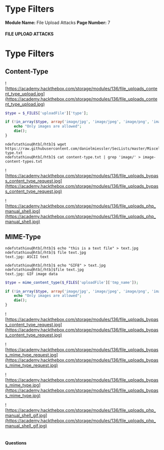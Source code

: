 <!--
 // Platform: Academy
// URL: https://academy.hackthebox.com/module/136/section/1290
// Platform Version: V1
// Module ID: 136
// Module Name: File Upload Attacks
// Module Difficulty: Medium
// Section ID: 1290
// Section Title: Type Filters
// Page Title: Hack The Box - Academy
// Page Number: 7
-->

# Type Filters

**Module Name:** File Upload Attacks **Page Number:** 7

#### 

#### FILE UPLOAD ATTACKS

# Type Filters

## Content-Type

![https://academy.hackthebox.com/storage/modules/136/file_uploads_content_type_upload.jpg](https://academy.hackthebox.com/storage/modules/136/file_uploads_content_type_upload.jpg)

``` php
$type = $_FILES['uploadFile']['type'];

if (!in_array($type, array('image/jpg', 'image/jpeg', 'image/png', 'image/gif'))) {
    echo "Only images are allowed";
    die();
}
```

``` shell-session
ndefstathiou@htb[/htb]$ wget https://raw.githubusercontent.com/danielmiessler/SecLists/master/Miscellaneous/web/content-type.txt
ndefstathiou@htb[/htb]$ cat content-type.txt | grep 'image/' > image-content-types.txt
```

![https://academy.hackthebox.com/storage/modules/136/file_uploads_bypass_content_type_request.jpg](https://academy.hackthebox.com/storage/modules/136/file_uploads_bypass_content_type_request.jpg)

![https://academy.hackthebox.com/storage/modules/136/file_uploads_php_manual_shell.jpg](https://academy.hackthebox.com/storage/modules/136/file_uploads_php_manual_shell.jpg)

## MIME-Type

``` shell-session
ndefstathiou@htb[/htb]$ echo "this is a text file" > text.jpg 
ndefstathiou@htb[/htb]$ file text.jpg 
text.jpg: ASCII text
```

``` shell-session
ndefstathiou@htb[/htb]$ echo "GIF8" > text.jpg 
ndefstathiou@htb[/htb]$file text.jpg
text.jpg: GIF image data
```

``` php
$type = mime_content_type($_FILES['uploadFile']['tmp_name']);

if (!in_array($type, array('image/jpg', 'image/jpeg', 'image/png', 'image/gif'))) {
    echo "Only images are allowed";
    die();
}
```

![https://academy.hackthebox.com/storage/modules/136/file_uploads_bypass_content_type_request.jpg](https://academy.hackthebox.com/storage/modules/136/file_uploads_bypass_content_type_request.jpg)

![https://academy.hackthebox.com/storage/modules/136/file_uploads_bypass_mime_type_request.jpg](https://academy.hackthebox.com/storage/modules/136/file_uploads_bypass_mime_type_request.jpg)

![https://academy.hackthebox.com/storage/modules/136/file_uploads_bypass_mime_type.jpg](https://academy.hackthebox.com/storage/modules/136/file_uploads_bypass_mime_type.jpg)

![https://academy.hackthebox.com/storage/modules/136/file_uploads_php_manual_shell_gif.jpg](https://academy.hackthebox.com/storage/modules/136/file_uploads_php_manual_shell_gif.jpg)

# 

# 

#### Questions

####